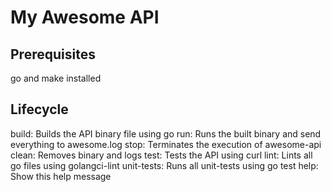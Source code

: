 # My Awesome API

## Prerequisites
go and make installed

## Lifecycle
build:	 Builds the API binary file using go
run:	 Runs the built binary and send everything to awesome.log
stop:	 Terminates the execution of awesome-api
clean:	 Removes binary and logs
test:	 Tests the API using curl
lint:    Lints all go files using golangci-lint
unit-tests:     Runs all unit-tests using go test
help:	 Show this help message
